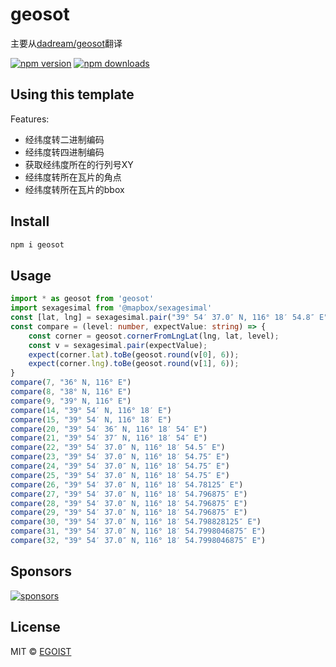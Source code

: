 # geosot

主要从[dadream/geosot](https://github.com/dadream/geosot)翻译

[![npm version](https://badgen.net/npm/v/geosot)](https://npm.im/geosot) [![npm downloads](https://badgen.net/npm/dm/geosot)](https://npm.im/geosot)

## Using this template

Features:

- 经纬度转二进制编码
- 经纬度转四进制编码
- 获取经纬度所在的行列号XY
- 经纬度转所在瓦片的角点
- 经纬度转所在瓦片的bbox


## Install

```bash
npm i geosot
```

## Usage

```typescript
import * as geosot from 'geosot'
import sexagesimal from '@mapbox/sexagesimal'
const [lat, lng] = sexagesimal.pair("39° 54′ 37.0″ N, 116° 18′ 54.8″ E");
const compare = (level: number, expectValue: string) => {
    const corner = geosot.cornerFromLngLat(lng, lat, level);
    const v = sexagesimal.pair(expectValue);
    expect(corner.lat).toBe(geosot.round(v[0], 6));
    expect(corner.lng).toBe(geosot.round(v[1], 6));
}
compare(7, "36° N, 116° E")
compare(8, "38° N, 116° E")
compare(9, "39° N, 116° E")
compare(14, "39° 54′ N, 116° 18′ E")
compare(15, "39° 54′ N, 116° 18′ E")
compare(20, "39° 54′ 36″ N, 116° 18′ 54″ E")
compare(21, "39° 54′ 37″ N, 116° 18′ 54″ E")
compare(22, "39° 54′ 37.0″ N, 116° 18′ 54.5″ E")
compare(23, "39° 54′ 37.0″ N, 116° 18′ 54.75″ E")
compare(24, "39° 54′ 37.0″ N, 116° 18′ 54.75″ E")
compare(25, "39° 54′ 37.0″ N, 116° 18′ 54.75″ E")
compare(26, "39° 54′ 37.0″ N, 116° 18′ 54.78125″ E")
compare(27, "39° 54′ 37.0″ N, 116° 18′ 54.796875″ E")
compare(28, "39° 54′ 37.0″ N, 116° 18′ 54.796875″ E")
compare(29, "39° 54′ 37.0″ N, 116° 18′ 54.796875″ E")
compare(30, "39° 54′ 37.0″ N, 116° 18′ 54.798828125″ E")
compare(31, "39° 54′ 37.0″ N, 116° 18′ 54.7998046875″ E")
compare(32, "39° 54′ 37.0″ N, 116° 18′ 54.7998046875″ E")
```

## Sponsors

[![sponsors](https://sponsors-images.egoist.dev/sponsors.svg)](https://github.com/sponsors/egoist)

## License

MIT &copy; [EGOIST](https://github.com/sponsors/egoist)
